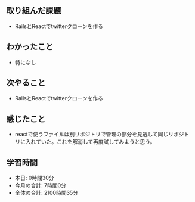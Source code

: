 ## 取り組んだ課題
- RailsとReactでtwitterクローンを作る
## わかったこと
- 特になし
## 次やること
- RailsとReactでtwitterクローンを作る
## 感じたこと
- reactで使うファイルは別リポジトリで管理の部分を見逃して同じリポジトリに入れていた。これを解消して再度試してみようと思う。
## 学習時間
- 本日: 0時間30分
- 今月の合計: 7時間0分
- 全体の合計: 2100時間35分
